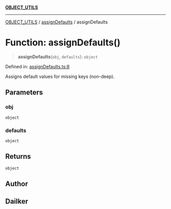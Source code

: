 [**OBJECT_UTILS**](../../README.md)

***

[OBJECT_UTILS](../../README.md) / [assignDefaults](../README.md) / assignDefaults

# Function: assignDefaults()

> **assignDefaults**(`obj`, `defaults`): `object`

Defined in: [assignDefaults.ts:8](https://github.com/dailker/everyutil/blob/acf16940f3e607b618e84e164891e8ae03e0a446/src/object/assignDefaults.ts#L8)

Assigns default values for missing keys (non-deep).

## Parameters

### obj

`object`

### defaults

`object`

## Returns

`object`

## Author

## Dailker
